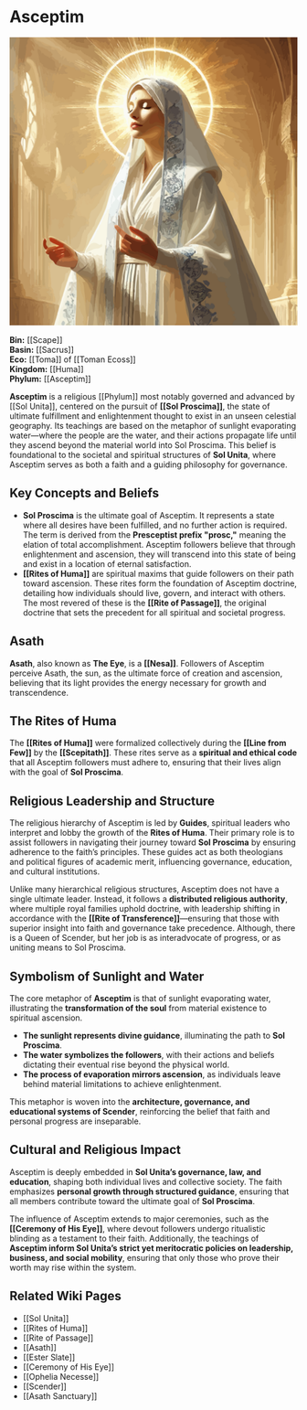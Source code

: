 # Asceptim

<img src="wiki_images/Asceptim.png"><i></i></img>

**Bin:** [[Scape]]  
**Basin:** [[Sacrus]]  
**Eco:** [[Toma]] of [[Toman Ecoss]]  
**Kingdom:** [[Huma]]  
**Phylum:** [[Asceptim]]

**Asceptim** is a religious [[Phylum]] most notably governed and advanced by [[Sol Unita]], centered on the pursuit of **[[Sol Proscima]]**, the state of ultimate fulfillment and enlightenment thought to exist in an unseen celestial geography. Its teachings are based on the metaphor of sunlight evaporating water—where the people are the water, and their actions propagate life until they ascend beyond the material world into Sol Proscima. This belief is foundational to the societal and spiritual structures of **Sol Unita**, where Asceptim serves as both a faith and a guiding philosophy for governance.

## Key Concepts and Beliefs

- **Sol Proscima** is the ultimate goal of Asceptim. It represents a state where all desires have been fulfilled, and no further action is required. The term is derived from the **Presceptist prefix "prosc,"** meaning the elation of total accomplishment. Asceptim followers believe that through enlightenment and ascension, they will transcend into this state of being and exist in a location of eternal satisfaction.
- **[[Rites of Huma]]** are spiritual maxims that guide followers on their path toward ascension. These rites form the foundation of Asceptim doctrine, detailing how individuals should live, govern, and interact with others. The most revered of these is the **[[Rite of Passage]]**, the original doctrine that sets the precedent for all spiritual and societal progress.

## Asath

**Asath**, also known as **The Eye**, is a **[[Nesa]]**. Followers of Asceptim perceive Asath, the sun, as the ultimate force of creation and ascension, believing that its light provides the energy necessary for growth and transcendence.


## The Rites of Huma

The **[[Rites of Huma]]** were formalized collectively during the **[[Line from Few]]** by the **[[Scepitath]]**. These rites serve as a **spiritual and ethical code** that all Asceptim followers must adhere to, ensuring that their lives align with the goal of **Sol Proscima**.


## Religious Leadership and Structure

The religious hierarchy of Asceptim is led by **Guides**, spiritual leaders who interpret and lobby the growth of the **Rites of Huma**. Their primary role is to assist followers in navigating their journey toward **Sol Proscima** by ensuring adherence to the faith’s principles. These guides act as both theologians and political figures of academic merit, influencing governance, education, and cultural institutions.

Unlike many hierarchical religious structures, Asceptim does not have a single ultimate leader. Instead, it follows a **distributed religious authority**, where multiple royal families uphold doctrine, with leadership shifting in accordance with the **[[Rite of Transference]]**—ensuring that those with superior insight into faith and governance take precedence. Although, there is a Queen of Scender, but her job is as interadvocate of progress, or as uniting means to Sol Proscima.

## Symbolism of Sunlight and Water

The core metaphor of **Asceptim** is that of sunlight evaporating water, illustrating the **transformation of the soul** from material existence to spiritual ascension.

- **The sunlight represents divine guidance**, illuminating the path to **Sol Proscima**.
- **The water symbolizes the followers**, with their actions and beliefs dictating their eventual rise beyond the physical world.
- **The process of evaporation mirrors ascension**, as individuals leave behind material limitations to achieve enlightenment.

This metaphor is woven into the **architecture, governance, and educational systems of Scender**, reinforcing the belief that faith and personal progress are inseparable.

## Cultural and Religious Impact

Asceptim is deeply embedded in **Sol Unita’s governance, law, and education**, shaping both individual lives and collective society. The faith emphasizes **personal growth through structured guidance**, ensuring that all members contribute toward the ultimate goal of **Sol Proscima**.

The influence of Asceptim extends to major ceremonies, such as the **[[Ceremony of His Eye]]**, where devout followers undergo ritualistic blinding as a testament to their faith. Additionally, the teachings of **Asceptim inform Sol Unita’s strict yet meritocratic policies on leadership, business, and social mobility**, ensuring that only those who prove their worth may rise within the system.



## Related Wiki Pages

- [[Sol Unita]]
- [[Rites of Huma]]
- [[Rite of Passage]]
- [[Asath]]
- [[Ester Slate]]
- [[Ceremony of His Eye]]
- [[Ophelia Necesse]]
- [[Scender]]
- [[Asath Sanctuary]]
